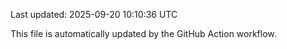 Last updated: 2025-09-20 10:10:36 UTC

This file is automatically updated by the GitHub Action workflow.

